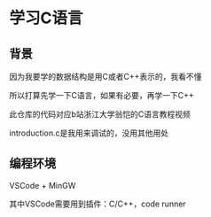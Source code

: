# 学习C语言

## 背景

因为我要学的数据结构是用C或者C++表示的，我看不懂

所以打算先学一下C语言，如果有必要，再学一下C++

此仓库的代码对应b站浙江大学翁恺的C语言教程视频

introduction.c是我用来调试的，没用其他用处

## 编程环境

VSCode + MinGW

其中VSCode需要用到插件：C/C++，code runner